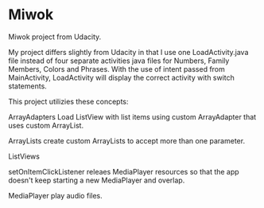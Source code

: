 # Miwok
Miwok project from Udacity.

My project differs slightly from Udacity in that I use one LoadActivity.java file instead of four separate activities java files for Numbers, Family Members, Colors and Phrases. With the use of intent passed from MainActivity, LoadActivity will display the correct activity with switch statements.

This project utilizies these concepts:

ArrayAdapters
Load ListView with list items using custom ArrayAdapter that uses custom ArrayList.

ArrayLists
create custom ArrayLists to accept more than one parameter.

ListViews

setOnItemClickListener
releaes MediaPlayer resources so that the app doesn't keep starting a new MediaPlayer and overlap.

MediaPlayer
play audio files.
